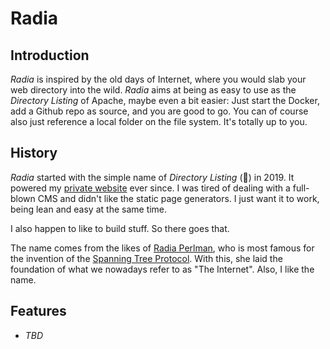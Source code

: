 # Radia
## Introduction
*Radia* is inspired by the old days of Internet, where you would slab your web directory into the wild. *Radia* aims at being as easy to use as the *Directory Listing* of Apache, maybe even a bit easier: Just start the Docker, add a Github repo as source, and you are good to go. You can of course also just reference a local folder on the file system. It's totally up to you.
## History
*Radia* started with the simple name of *Directory Listing* (🥱) in 2019. It powered my [private website](https://g5t.de) ever since. I was tired of dealing with a full-blown CMS and didn't like the static page generators. I just want it to work, being lean and easy at the same time.

I also happen to like to build stuff. So there goes that.

The name comes from the likes of [Radia Perlman](https://en.wikipedia.org/wiki/Radia_Perlman), who is most famous for the invention of the [Spanning Tree Protocol](https://en.wikipedia.org/wiki/Spanning_Tree_Protocol). With this, she laid the foundation of what we nowadays refer to as "The Internet". Also, I like the name. 
## Features
- *TBD*